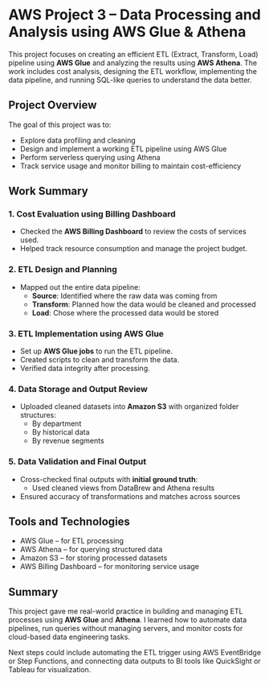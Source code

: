 # AWS Project 3 – Data Processing and Analysis using AWS Glue & Athena

This project focuses on creating an efficient ETL (Extract, Transform, Load) pipeline using **AWS Glue** and analyzing the results using **AWS Athena**. The work includes cost analysis, designing the ETL workflow, implementing the data pipeline, and running SQL-like queries to understand the data better.

## Project Overview

The goal of this project was to:

- Explore data profiling and cleaning
- Design and implement a working ETL pipeline using AWS Glue
- Perform serverless querying using Athena
- Track service usage and monitor billing to maintain cost-efficiency

## Work Summary

### 1. Cost Evaluation using Billing Dashboard

- Checked the **AWS Billing Dashboard** to review the costs of services used.
- Helped track resource consumption and manage the project budget.

<!-- ![Billing Dashboard](billing.jpg) -->

### 2. ETL Design and Planning

- Mapped out the entire data pipeline:
  - **Source**: Identified where the raw data was coming from
  - **Transform**: Planned how the data would be cleaned and processed
  - **Load**: Chose where the processed data would be stored

<!-- ![ETL Design](etl-design.jpg) -->

### 3. ETL Implementation using AWS Glue

- Set up **AWS Glue jobs** to run the ETL pipeline.
- Created scripts to clean and transform the data.
- Verified data integrity after processing.

<!-- ![Glue Job Implementation](glue-etl.jpg) -->

### 4. Data Storage and Output Review

- Uploaded cleaned datasets into **Amazon S3** with organized folder structures:
  - By department
  - By historical data
  - By revenue segments

<!-- ![S3 Department Data](s3-dept.jpg) -->
<!-- ![S3 Historical Data](s3-hist.jpg) -->
<!-- ![S3 Revenue Data](s3-revenue.jpg) -->

### 5. Data Validation and Final Output

- Cross-checked final outputs with **initial ground truth**:
  - Used cleaned views from DataBrew and Athena results
- Ensured accuracy of transformations and matches across sources

<!-- ![GDB Historical Output](gdb-hist.jpg) -->
<!-- ![GDB Revenue Output](gdb-revenue.jpg) -->
<!-- ![GDB Department Output](gdb-dpt.jpg) -->

## Tools and Technologies

- AWS Glue – for ETL processing
- AWS Athena – for querying structured data
- Amazon S3 – for storing processed datasets
- AWS Billing Dashboard – for monitoring service usage

## Summary

This project gave me real-world practice in building and managing ETL processes using **AWS Glue** and **Athena**. I learned how to automate data pipelines, run queries without managing servers, and monitor costs for cloud-based data engineering tasks.

Next steps could include automating the ETL trigger using AWS EventBridge or Step Functions, and connecting data outputs to BI tools like QuickSight or Tableau for visualization.
